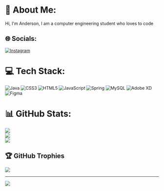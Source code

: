 # 💫 About Me:
Hi, I'm Anderson, I am a computer engineering student who loves to code


## 🌐 Socials:
[![Instagram](https://img.shields.io/badge/Instagram-%23E4405F.svg?logo=Instagram&logoColor=white)](https://instagram.com/ander._.gg) 

# 💻 Tech Stack:
![Java](https://img.shields.io/badge/java-%23ED8B00.svg?style=for-the-badge&logo=java&logoColor=white) ![CSS3](https://img.shields.io/badge/css3-%231572B6.svg?style=for-the-badge&logo=css3&logoColor=white) ![HTML5](https://img.shields.io/badge/html5-%23E34F26.svg?style=for-the-badge&logo=html5&logoColor=white) ![JavaScript](https://img.shields.io/badge/javascript-%23323330.svg?style=for-the-badge&logo=javascript&logoColor=%23F7DF1E) ![Spring](https://img.shields.io/badge/spring-%236DB33F.svg?style=for-the-badge&logo=spring&logoColor=white) ![MySQL](https://img.shields.io/badge/mysql-%2300f.svg?style=for-the-badge&logo=mysql&logoColor=white) ![Adobe XD](https://img.shields.io/badge/Adobe%20XD-470137?style=for-the-badge&logo=Adobe%20XD&logoColor=#FF61F6) 	![Figma](https://img.shields.io/badge/figma-%23F24E1E.svg?style=for-the-badge&logo=figma&logoColor=white)
# 📊 GitHub Stats:
![](https://github-readme-stats.vercel.app/api?username=AndersonGG21&theme=dark&hide_border=false&include_all_commits=true&count_private=true)<br/>
![](https://github-readme-streak-stats.herokuapp.com/?user=AndersonGG21&theme=dark&hide_border=false)<br/>
![](https://github-readme-stats.vercel.app/api/top-langs/?username=AndersonGG21&theme=dark&hide_border=false&include_all_commits=true&count_private=true&layout=compact)

## 🏆 GitHub Trophies
![](https://github-profile-trophy.vercel.app/?username=AndersonGG21&theme=monokai&no-frame=false&no-bg=true&margin-w=4)

---
[![](https://visitcount.itsvg.in/api?id=AndersonGG21&icon=0&color=12)](https://visitcount.itsvg.in)

<!-- Proudly created with GPRM ( https://gprm.itsvg.in ) -->
